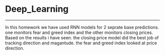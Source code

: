 # Deep_Learning
---

In this homework we have used RNN models for 2 seprate base predictions. one monitors fear and greed index and the other monitors closing prices. Based on the results i have seen. the closing price model did the best job of tracking direction and magantude.  the fear and greed index looked at price direction.
